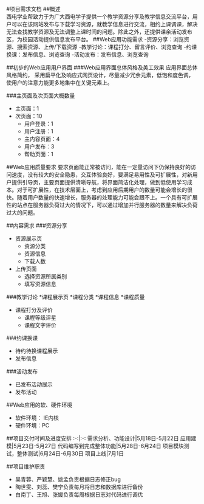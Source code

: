 #项目需求文档
##概述  
  西电学业帮致力于为广大西电学子提供一个教学资源分享及教学信息交流平台，用户可以在该网站发布与下载学习资源，就教学信息进行交流，相约上课调课，解决无法查找教学资源及无法调整上课时间的问题。除此之外，还提供课余活动发布区，为校园活动提供信息发布平台。
##Web应用功能需求
-资源分享：浏览资源、搜索资源、上传/下载资源
-教学讨论：课程打分、留言评价、浏览查询
-约课换课：发布信息、浏览查询
-活动发布：发布信息、浏览查询  

##初步的Web应用用户界面
###Web应用界面总体风格及美工效果
应用界面总体风格简约， 采用扁平化及响应式网页设计，尽量减少冗余元素，低饱和度色调，使用户的注意力能更多地集中在关键元素上。

###主页面及次页面大概数量
* 主页面：1
* 次页面：10
  * 用户登录：1
  * 用户注册：1
  * 主内容页面：4
  * 用户发布：3
  * 帮助页面：1


##Web应用质量要求
要求页面能正常被访问，能在一定量访问下仍保持良好的访问速度，没有较大的安全隐患，交互体验良好，要满足易用性及可扩展性，对新用户提供引导页，主要页面提供清晰导航，将界面简洁化处理，做到低使用学习成本。对于可扩展性，在技术层面上，考虑到应用后期用户的数量可能会增长的很快。随着用户数量的快速增长，服务器的处理能力可能会跟不上。一个具有可扩展性的站点在服务器负荷过大的情况下，可以通过增加并行服务器的数量来解决负荷过大的问题。

##内容需求
###资源分享
* 资源展示页
	* 资源分类
	* 资源信息
	* 下载人数
* 上传页面
	* 选择资源所属类别
	* 填写资源信息

###教学讨论
*课程展示页
  *课程分类
  *课程信息
  *课程质量
* 课程打分及评价
	* 课程等级评星
	* 课程文字评价
	
###约课换课
* 待约待换课程展示
* 发布信息

###活动发布
* 已发布活动展示
* 发布活动


##Web应用的软、硬件环境
* 软件环境： IE内核
* 硬件环境：PC

##项目交付时间及进度安排
	:-:|:-:
	需求分析、功能设计|5月18日-5月22日
	应用建模|5月23日-5月27日
	代码编写到完成整体功能|5月28日-6月24日
	项目模块测试，整体测试|6月24日-6月30日
	项目上线|7月1日


##项目维护职责
- 吴青蓉、严颖慧、姚孟负责根据日志修正bug
- 陶世雯、刘蕊、樊宁负责每月将日志和数据库进行备份
- 白南丁、王旭、张媛负责每周根据日志对代码进行调优
